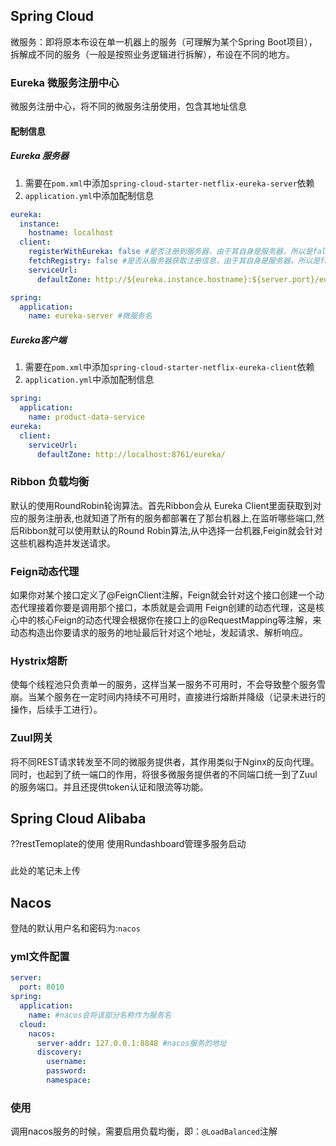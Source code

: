 ## Spring Cloud
微服务：即将原本布设在单一机器上的服务（可理解为某个Spring Boot项目），拆解成不同的服务（一般是按照业务逻辑进行拆解），布设在不同的地方。
### Eureka 微服务注册中心
微服务注册中心，将不同的微服务注册使用，包含其地址信息
#### 配制信息
##### Eureka 服务器
1. 需要在`pom.xml`中添加`spring-cloud-starter-netflix-eureka-server`依赖
2. `application.yml`中添加配制信息
``` yml
eureka:
  instance:
    hostname: localhost
  client:
    registerWithEureka: false #是否注册到服务器，由于其自身是服务器，所以是false
    fetchRegistry: false #是否从服务器获取注册信息，由于其自身是服务器，所以是false
    serviceUrl:
      defaultZone: http://${eureka.instance.hostname}:${server.port}/eureka/ #服务器地址

spring:
  application:
    name: eureka-server #微服务名
```
##### Eureka客户端
1. 需要在`pom.xml`中添加`spring-cloud-starter-netflix-eureka-client`依赖
2. `application.yml`中添加配制信息
```yml
spring:
  application:
    name: product-data-service
eureka:
  client:
    serviceUrl:
      defaultZone: http://localhost:8761/eureka/

```
### Ribbon 负载均衡
默认的使用RoundRobin轮询算法。首先Ribbon会从 Eureka Client里面获取到对应的服务注册表,也就知道了所有的服务都部署在了那台机器上,在监听哪些端口,然后Ribbon就可以使用默认的Round Robin算法,从中选择一台机器,Feigin就会针对这些机器构造并发送请求。


### Feign动态代理
如果你对某个接口定义了@FeignClient注解，Feign就会针对这个接口创建一个动态代理接着你要是调用那个接口，本质就是会调用 Feign创建的动态代理，这是核心中的核心Feign的动态代理会根据你在接口上的@RequestMapping等注解，来动态构造出你要请求的服务的地址最后针对这个地址，发起请求、解析响应。

### Hystrix熔断
使每个线程池只负责单一的服务，这样当某一服务不可用时，不会导致整个服务雪崩。当某个服务在一定时间内持续不可用时，直接进行熔断并降级（记录未进行的操作，后续手工进行）。

### Zuul网关
将不同REST请求转发至不同的微服务提供者，其作用类似于Nginx的反向代理。同时，也起到了统一端口的作用，将很多微服务提供者的不同端口统一到了Zuul的服务端口。并且还提供token认证和限流等功能。

## Spring Cloud Alibaba

??restTemoplate的使用
使用Rundashboard管理多服务启动

###
 此处的笔记未上传
###

## Nacos
登陆的默认用户名和密码为:`nacos`
### yml文件配置
```yaml
server:
  port: 8010
spring: 
  application:
    name: #nacos会将该部分名称作为服务名
  cloud:
    nacos:
      server-addr: 127.0.0.1:8848 #nacos服务的地址
      discovery:
        username:
        password:
        namespace:
```
### 使用
调用nacos服务的时候，需要启用负载均衡，即：`@LoadBalanced`注解